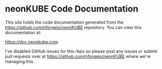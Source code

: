# neonKUBE Code Documentation

This site holds the code documentation generated from the https://github.com/nforgeio/neonKUBE repository.  You can view this documentation at:

https://doc.neonkube.com

I've disabled GitHub issues for this repo so please post any issues or submit pull requests over at https://github.com/nforgeio/neonKUBE where we're managing this.
